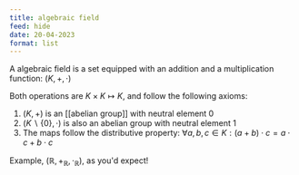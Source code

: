 ```yaml
---
title: algebraic field
feed: hide
date: 20-04-2023
format: list
---
```



A algebraic field is a set equipped with an addition and a multiplication function: $(K, +, \cdot)$

Both operations are $K\times K\mapsto K$, and follow the following axioms:
1. $(K, +)$ is an [[abelian group]] with neutral element 0
2. $(K\backslash\{0\}, \cdot)$ is also an abelian group with neutral element 1
3. The maps follow the distributive property: $\forall a,b,c\in K: (a+b)\cdot c = a\cdot c+b\cdot c$

Example, $(\mathbb R, +_\mathbb R, \cdot_\mathbb R)$, as you'd expect!